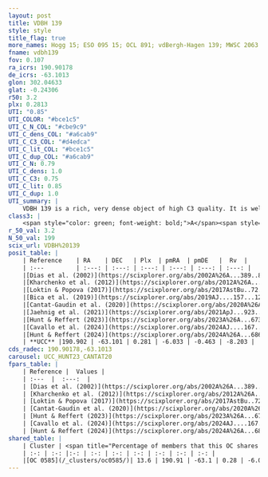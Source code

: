 ```yaml
---
layout: post
title: VDBH 139
style: style
title_flag: true
more_names: Hogg 15; ESO 095 15; OCL 891; vdBergh-Hagen 139; MWSC 2063
fname: vdbh139
fov: 0.107
ra_icrs: 190.90178
de_icrs: -63.1013
glon: 302.04633
glat: -0.24306
r50: 3.2
plx: 0.2813
UTI: "0.85"
UTI_COLOR: "#bce1c5"
UTI_C_N_COL: "#cbe9c9"
UTI_C_dens_COL: "#a6cab9"
UTI_C_C3_COL: "#d4edca"
UTI_C_lit_COL: "#bce1c5"
UTI_C_dup_COL: "#a6cab9"
UTI_C_N: 0.79
UTI_C_dens: 1.0
UTI_C_C3: 0.75
UTI_C_lit: 0.85
UTI_C_dup: 1.0
UTI_summary: |
    VDBH 139 is a rich, very dense object of high C3 quality. It is well-studied in the literature. This object shares a small percentage of members with a later reported entry.
class3: |
    <span style="color: green; font-weight: bold;">A</span><span style="color: #FFC300; font-weight: bold;">B</span>
r_50_val: 3.2
N_50_val: 199
scix_url: VDBH%20139
posit_table: |
    | Reference    | RA    | DEC   | Plx  | pmRA  | pmDE   |  Rv  |
    | :---         | :---: | :---: | :---: | :---: | :---: | :---: |
    |[Dias et al. (2002)](https://scixplorer.org/abs/2002A%26A...389..871D) | 190.904 | -63.1 | -- | -7.87 | 2.39 | 55.0 |
    |[Kharchenko et al. (2012)](https://scixplorer.org/abs/2012A%26A...543A.156K) | 190.898 | -63.098 | -- | -6.55 | -1.0 | -- |
    |[Loktin & Popova (2017)](https://scixplorer.org/abs/2017AstBu..72..257L) | 190.905 | -63.1 | -- | -15.131 | -2.329 | 55.0 |
    |[Bica et al. (2019)](https://scixplorer.org/abs/2019AJ....157...12B) | 190.888 | -63.098 | -- | -- | -- | -- |
    |[Cantat-Gaudin et al. (2020)](https://scixplorer.org/abs/2020A%26A...640A...1C) | 190.906 | -63.101 | 0.266 | -6.018 | -0.461 | -- |
    |[Jaehnig et al. (2021)](https://scixplorer.org/abs/2021ApJ...923..129J) | 190.89 | -63.1 | 0.289 | -6.031 | -0.471 | -- |
    |[Hunt & Reffert (2023)](https://scixplorer.org/abs/2023A%26A...673A.114H) | 190.912 | -63.102 | 0.287 | -6.038 | -0.453 | -26.45 |
    |[Cavallo et al. (2024)](https://scixplorer.org/abs/2024AJ....167...12C) | 190.907 | -63.103 | 0.288 | -- | -- | -- |
    |[Hunt & Reffert (2024)](https://scixplorer.org/abs/2024A%26A...686A..42H) | 190.912 | -63.102 | 0.287 | -6.038 | -0.453 | -26.45 |
    | **UCC** |190.902 | -63.101 | 0.281 | -6.033 | -0.463 | -8.203 | 
cds_radec: 190.90178,-63.1013
carousel: UCC_HUNT23_CANTAT20
fpars_table: |
    | Reference |  Values |
    | :---  |  :---:  |
    | [Dias et al. (2002)](https://scixplorer.org/abs/2002A%26A...389..871D) | `E(B-V)=1.3, Dist=3200.0, Age=6.6` |
    | [Kharchenko et al. (2012)](https://scixplorer.org/abs/2012A%26A...543A.156K) | `e_bv=1.27, distance=3078, log_age=6.6` |
    | [Loktin & Popova (2017)](https://scixplorer.org/abs/2017AstBu..72..257L) | `E(B-V)=1.118, Dmod=11.922, logt=6.849` |
    | [Cantat-Gaudin et al. (2020)](https://scixplorer.org/abs/2020A%26A...640A...1C) | `AVNN=3.4, DMNN=12.4, AgeNN=6.34` |
    | [Hunt & Reffert (2023)](https://scixplorer.org/abs/2023A%26A...673A.114H) | `AV50=4.071, diffAV50=2.751, MOD50=12.55, logAge50=6.958` |
    | [Cavallo et al. (2024)](https://scixplorer.org/abs/2024AJ....167...12C) | `AV50=3.66, dMod50=12.51, logAge50=7.3, [Fe/H]50=0.73` |
    | [Hunt & Reffert (2024)](https://scixplorer.org/abs/2024A%26A...686A..42H) | `MassJ=2408.16` |
shared_table: |
    | Cluster | <span title="Percentage of members that this OC shares with the ones listed">%</span>   | RA   | DEC   | Plx   | pmRA  | pmDE  | Rv | UTI |
    | :-: | :-: |:-: | :-: | :-: | :-: | :-: | :-: | :-: |
    |[OC 0585](/_clusters/oc0585/)| 13.6 | 190.91 | -63.1 | 0.28 | -6.03 | -0.52 | -53.16 |0.0 |
---
```

